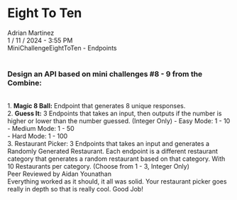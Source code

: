 <h1>Eight To Ten</h1>
Adrian Martinez<br>
1 / 11 / 2024 - 3:55 PM<br>
MiniChallengeEightToTen  - Endpoints<br><br>
<h3>Design an API based on mini challenges #8 - 9 from the Combine:</h3><br>
    1. <b>Magic 8 Ball:</b> Endpoint that generates 8 unique responses.<br> 
    2. <b>Guess It:</b> 3 Endpoints that takes an input, then outputs if the number is higher or lower than the number guessed. (Integer Only)
        - Easy Mode: 1 - 10<br>
        - Medium Mode: 1 - 50<br>
        - Hard Mode: 1 - 100<br>
    3. Restaurant Picker: 3 Endpoints that takes an input and generates a Randomly Generated Restaurant. Each endpoint is a different restaurant category that generates a random restaurant based on that category. With 10 Restaurants per category. (Choose from 1 - 3, Integer Only)
<br>
Peer Reviewed by Aidan Younathan<br> 
Everything worked as it should, it all was solid. Your restaurant picker goes really in depth so that is really cool. Good Job!
